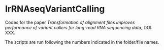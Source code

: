 # lrRNAseqVariantCalling
Codes for the paper *Transformation of alignment files improves performance of variant callers for long-read RNA sequencing data*, DOI: XXX.

The scripts are run following the numbers indicated in the folder/file names.
